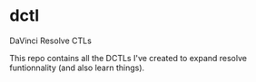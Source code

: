 # dctl
DaVinci Resolve CTLs 

This repo contains all the DCTLs I've created to expand resolve funtionnality (and also learn things).
